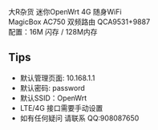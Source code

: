 大R杂货 迷你OpenWrt 4G 随身WiFi     
MagicBox AC750 双频路由 QCA9531+9887   
配置：16M 闪存 / 128M内存 
 
## Tips
* 默认管理页面: 10.168.1.1
* 默认密码: password
* 默认SSID：OpenWrt
* LTE/4G 接口需要手动设置
* 如有任何疑问 请联系 QQ:908087650 
